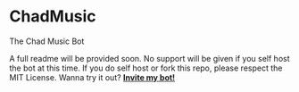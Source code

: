 # ChadMusic
The Chad Music Bot

A full readme will be provided soon. No support will be given if you self host the bot at this time. If you do self host or fork this repo, please respect the MIT License. Wanna try it out? **[Invite my bot!](https://discord.com/api/oauth2/authorize?client_id=375450533114413056&permissions=1005972566&scope=applications.commands%20bot)**
